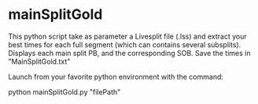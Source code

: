 # mainSplitGold

This python script take as parameter a Livesplit file (.lss) and extract your best times for each full segment (which can contains several subsplits).
Displays each main split PB, and the corresponding SOB.
Save the times in "MainSplitGold.txt"

Launch from your favorite python environment with the command:

python mainSplitGold.py "filePath"
